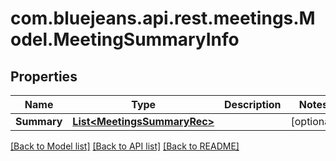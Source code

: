 # com.bluejeans.api.rest.meetings.Model.MeetingSummaryInfo
## Properties

Name | Type | Description | Notes
------------ | ------------- | ------------- | -------------
**Summary** | [**List&lt;MeetingsSummaryRec&gt;**](MeetingsSummaryRec.md) |  | [optional] 

[[Back to Model list]](../README.md#documentation-for-models) [[Back to API list]](../README.md#documentation-for-api-endpoints) [[Back to README]](../README.md)

